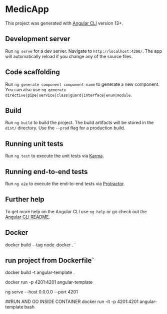 # MedicApp

This project was generated with [Angular CLI](https://github.com/angular/angular-cli) version 13+.

## Development server

Run `ng serve` for a dev server. Navigate to `http://localhost:4200/`. The app will automatically reload if you change any of the source files.

## Code scaffolding

Run `ng generate component component-name` to generate a new component. You can also use `ng generate directive|pipe|service|class|guard|interface|enum|module`.

## Build

Run `ng build` to build the project. The build artifacts will be stored in the `dist/` directory. Use the `--prod` flag for a production build.

## Running unit tests

Run `ng test` to execute the unit tests via [Karma](https://karma-runner.github.io).

## Running end-to-end tests

Run `ng e2e` to execute the end-to-end tests via [Protractor](http://www.protractortest.org/).

## Further help

To get more help on the Angular CLI use `ng help` or go check out the [Angular CLI README](https://github.com/angular/angular-cli/blob/master/README.md).

## Docker
docker build --tag node-docker .
`
## run project from Dockerfile`

docker build -t angular-template .

docker run -p 4201:4201 angular-template

ng serve --host 0.0.0.0 --port 4201

##RUN AND GO INSIDE CONTAINER
docker run -it -p 4201:4201 angular-template bash